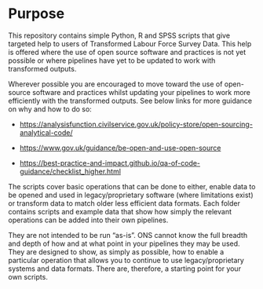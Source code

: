 # Purpose 

This repository contains simple Python, R and SPSS scripts that give targeted help to users of Transformed Labour Force Survey Data. This help is offered where the use of open source software and practices is not yet possible or where pipelines have yet to be updated to work with transformed outputs.  

Wherever possible you are encouraged to move toward the use of open-source software and practices whilst updating your pipelines to work more efficiently with the transformed outputs. See below links for more guidance on why and how to do so: 

- <https://analysisfunction.civilservice.gov.uk/policy-store/open-sourcing-analytical-code/>

- <https://www.gov.uk/guidance/be-open-and-use-open-source> 

- <https://best-practice-and-impact.github.io/qa-of-code-guidance/checklist_higher.html> 

The scripts cover basic operations that can be done to either, enable data to be opened and used in legacy/proprietary software (where limitations exist) or transform data to match older less efficient data formats. Each folder contains scripts and example data that show how simply the relevant operations can be added into their own pipelines. 

They are not intended to be run “as-is”. ONS cannot know the full breadth and depth of how and at what point in your pipelines they may be used. They are designed to show, as simply as possible, how to enable a particular operation that allows you to continue to use legacy/proprietary systems and data formats. There are, therefore, a starting point for your own scripts. 

